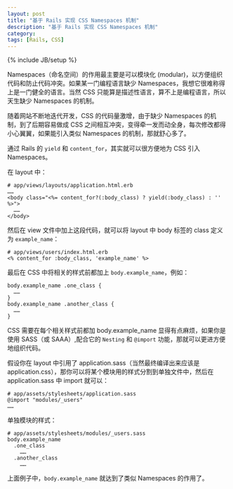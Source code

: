 ```yaml
---
layout: post
title: "基于 Rails 实现 CSS Namespaces 机制"
description: "基于 Rails 实现 CSS Namespaces 机制"
category: 
tags: [Rails, CSS]
---
```

{% include JB/setup %}

Namespaces（命名空间）的作用最主要是可以模块化 (modular)，以方便组织代码和防止代码冲突。如果某一门编程语言缺少 Namespaces，我想它很难称得上是一门健全的语言。当然 CSS 只能算是描述性语言，算不上是编程语言，所以天生缺少 Namespaces 的机制。

随着网站不断地迭代开发，CSS 的代码量激增，由于缺少 Namespaces 的机制，到了后期容易做成 CSS 之间相互冲突，变得牵一发而动全身，每次修改都得小心翼翼，如果能引入类似 Namespaces 的机制，那就舒心多了。

通过 Rails 的 `yield` 和 `content_for`，其实就可以很方便地为 CSS 引入 Namespaces。

在 layout 中：

    # app/views/layouts/application.html.erb
    ……
    <body class="<%= content_for?(:body_class) ? yield(:body_class) : '' %>">
      ……
    </body>

然后在 view 文件中加上这段代码，就可以将 layout 中 body 标签的 class 定义为 `example_name`：

    # app/views/users/index.html.erb
    <% content_for :body_class, 'example_name' %>
    
最后在 CSS 中将相关的样式前都加上 `body.example_name`，例如：

    body.example_name .one_class {
      ……
    }
    body.example_name .another_class {
      ……
    }
    
CSS 需要在每个相关样式前都加 body.example_name 显得有点麻烦，如果你是使用 SASS（或 SAAA）,配合它的 `Nesting` 和 `@import` 功能，那就可以更进方便地组织代码。

假设你在 layout 中引用了 application.sass（当然最终编译出来应该是 application.css），那你可以将某个模块用的样式分割到单独文件中，然后在 application.sass 中 import 就可以：

    # app/assets/stylesheets/application.sass
    @import "modules/_users"
    ……
    
单独模块的样式：

    # app/assets/stylesheets/modules/_users.sass
    body.example_name
      .one_class
        ……
      .another_class
        ……
        
上面例子中，`body.example_name` 就达到了类似 Namespaces 的作用了。
